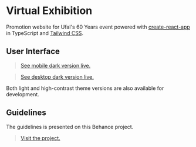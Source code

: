 # Virtual Exhibition

Promotion website for Ufal's 60 Years event powered with [create-react-app](https://create-react-app.dev/) in TypeScript and [Tailwind CSS](https://tailwindcss.com/).

## User Interface

> [See mobile dark version live.](https://xd.adobe.com/view/62fe4c95-9b4d-4022-98cf-4e340aa33d0f-37ad/?fullscreen)

> [See desktop dark version live.](https://xd.adobe.com/view/11b27d72-5077-4c72-8be7-9c49f047be1e-44e1/?fullscreen)

Both light and high-contrast theme versions are also available for development.

## Guidelines

The guidelines is presented on this Behance project.

> [Visit the project.](https://www.behance.net/gallery/116828869/UFAL-60-Anos)
